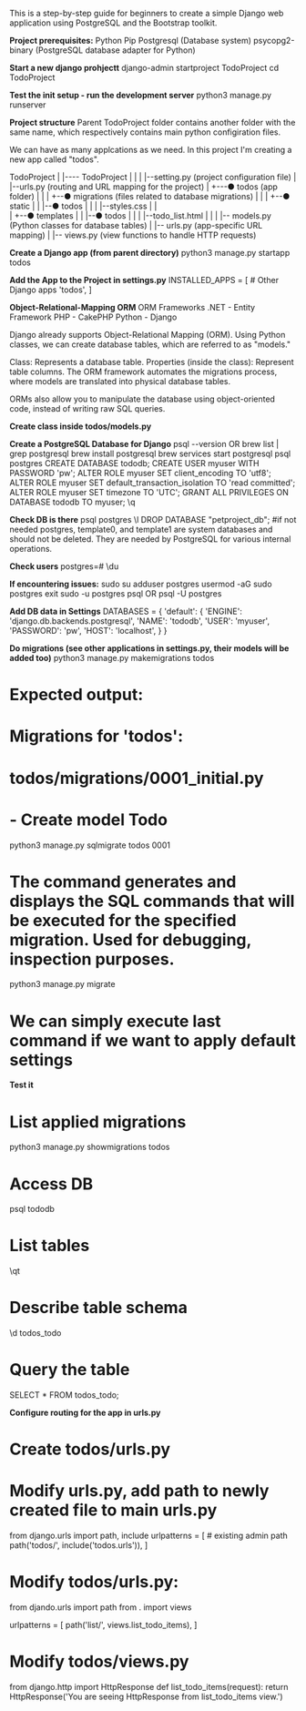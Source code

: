 This is a step-by-step guide for beginners to create a simple Django web application using PostgreSQL and the Bootstrap toolkit.

**Project prerequisites:**
Python
Pip
Postgresql (Database system)
psycopg2-binary (PostgreSQL database adapter for Python)

**Start a new django prohjectt**
django-admin startproject TodoProject
cd TodoProject 

**Test the init setup - run the development server**
python3 manage.py runserver

**Project structure**
Parent TodoProject folder contains another folder with the same name, 
which respectively contains main python configiration files.

We can have as many applcations as we need.
In this project I'm creating a new app called "todos".

TodoProject
|
|---- TodoProject
|    |
|    |--setting.py (project configuration file)
|    |--urls.py (routing and URL mapping for the project)
|
+---● todos (app folder)
|   |
|   +--● migrations (files related to database migrations)
|   | 
|   +--● static
|   |  |--● todos
|   |  |  |--styles.css
|   |  
|   +--● templates
|   |  |--● todos
|   |  |  |--todo_list.html
|   | 
|   |-- models.py (Python classes for database tables)
|   |-- urls.py (app-specific URL mapping)
|   |-- views.py (view functions to handle HTTP requests)


**Create a Django app (from parent directory)**
python3 manage.py startapp todos

**Add the App to the Project in settings.py**
INSTALLED_APPS = [
    # Other Django apps
    'todos',
]

**Object-Relational-Mapping  ORM**
ORM Frameworks
.NET - Entity Framework
PHP - CakePHP
Python - Django

Django already supports Object-Relational Mapping (ORM). Using Python classes, we can create database tables, which are referred to as "models."

Class: Represents a database table.
Properties (inside the class): Represent table columns.
The ORM framework automates the migrations process, where models are translated into physical database tables.

ORMs also allow you to manipulate the database using object-oriented code, instead of writing raw SQL queries.

**Create class inside todos/models.py**

**Create a PostgreSQL Database for Django**
psql --version OR brew list | grep postgresql
brew install postgresql
brew services start postgresql
psql postgres
CREATE DATABASE tododb;
CREATE USER myuser WITH PASSWORD 'pw';
ALTER ROLE myuser SET client_encoding TO 'utf8';
ALTER ROLE myuser SET default_transaction_isolation TO 'read committed';
ALTER ROLE myuser SET timezone TO 'UTC';
GRANT ALL PRIVILEGES ON DATABASE tododb TO myuser;
\q

**Check DB is there**
psql postgres
\l
DROP DATABASE "petproject_db"; #if not needed
postgres, template0, and template1 are system databases and should not be deleted. They are needed by PostgreSQL for various internal operations.

**Check users**
postgres=# \du

**If encountering issues:**
sudo su
adduser postgres
usermod -aG sudo postgres
exit
sudo -u postgres psql OR psql -U postgres

**Add DB data in Settings**
DATABASES = {
    'default': {
        'ENGINE': 'django.db.backends.postgresql',
        'NAME': 'tododb',
		'USER': 'myuser',
		'PASSWORD': 'pw',
		'HOST': 'localhost',
    }
}

**Do migrations (see other applications in settings.py, their models will be added too)**
python3 manage.py makemigrations todos
# Expected output:
# Migrations for 'todos':
#  todos/migrations/0001_initial.py
#    - Create model Todo

python3 manage.py sqlmigrate todos 0001
# The command generates and displays the SQL commands that will be executed for the specified migration. Used for debugging, inspection purposes.
python3 manage.py migrate

# We can simply execute last command if we want to apply default settings

**Test it**
# List applied migrations
python3 manage.py showmigrations todos
# Access DB
psql tododb
# List tables
\qt
# Describe table schema
\d todos_todo
# Query the table
SELECT * FROM todos_todo;

**Configure routing for the app in urls.py**
# Create todos/urls.py
# Modify urls.py, add path to newly created file to main urls.py
from django.urls import path, include
urlpatterns = [
    # existing admin path
	path('todos/', include('todos.urls')),
]
# Modify todos/urls.py:
from djando.urls import path
from . import views

urlpatterns = [
	path('list/', views.list_todo_items),
]

# Modify todos/views.py
from django.http import HttpResponse
def list_todo_items(request):
	return HttpResponse('You are seeing HttpResponse from list_todo_items view.')

